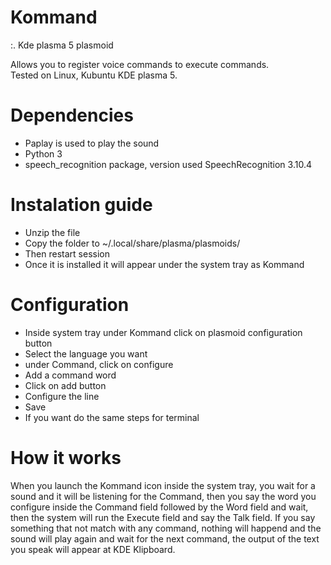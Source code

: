 # Kommand

:. Kde plasma 5 plasmoid

Allows you to register voice commands to execute commands.<br/>
Tested on Linux, Kubuntu KDE plasma 5.

# Dependencies
- Paplay is used to play the sound
- Python 3
- speech_recognition package, version used SpeechRecognition 3.10.4

# Instalation guide
- Unzip the file
- Copy the folder to ~/.local/share/plasma/plasmoids/
- Then restart session
- Once it is installed it will appear under the system tray as Kommand

# Configuration
- Inside system tray under Kommand click on plasmoid configuration button
- Select the language you want
- under Command, click on configure
- Add a command word
- Click on add button
- Configure the line
- Save
- If you want do the same steps for terminal

# How it works
When you launch the Kommand icon inside the system tray, you wait for a sound and it will be listening for the Command, then you say the word you configure inside the Command field followed by the Word field and wait, then the system will run the Execute field and say the Talk field. If you say something that not match with any command, nothing will happend and the sound will play again and wait for the next command, the output of the text you speak will appear at KDE Klipboard. 
